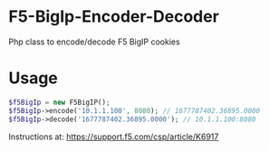# F5-BigIp-Encoder-Decoder
Php class to encode/decode F5 BigIP cookies

# Usage
```php
$f5BigIp = new F5BigIP();
$f5BigIp->encode('10.1.1.100', 8080); // 1677787402.36895.0000
$f5BigIp->decode('1677787402.36895.0000'); // 10.1.1.100:8080
```

Instructions at: https://support.f5.com/csp/article/K6917

